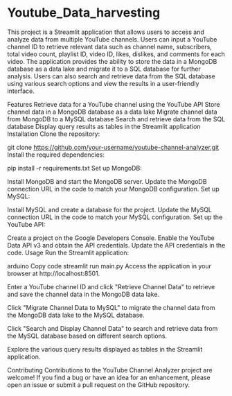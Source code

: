 # Youtube_Data_harvesting

This project is a Streamlit application that allows users to access and analyze data from multiple YouTube channels. Users can input a YouTube channel ID to retrieve relevant data such as channel name, subscribers, total video count, playlist ID, video ID, likes, dislikes, and comments for each video. The application provides the ability to store the data in a MongoDB database as a data lake and migrate it to a SQL database for further analysis. Users can also search and retrieve data from the SQL database using various search options and view the results in a user-friendly interface.

Features
Retrieve data for a YouTube channel using the YouTube API
Store channel data in a MongoDB database as a data lake
Migrate channel data from MongoDB to a MySQL database
Search and retrieve data from the SQL database
Display query results as tables in the Streamlit application
Installation
Clone the repository:

git clone https://github.com/your-username/youtube-channel-analyzer.git
Install the required dependencies:

pip install -r requirements.txt
Set up MongoDB:

Install MongoDB and start the MongoDB server.
Update the MongoDB connection URL in the code to match your MongoDB configuration.
Set up MySQL:

Install MySQL and create a database for the project.
Update the MySQL connection URL in the code to match your MySQL configuration.
Set up the YouTube API:

Create a project on the Google Developers Console.
Enable the YouTube Data API v3 and obtain the API credentials.
Update the API credentials in the code.
Usage
Run the Streamlit application:

arduino
Copy code
streamlit run main.py
Access the application in your browser at http://localhost:8501.

Enter a YouTube channel ID and click "Retrieve Channel Data" to retrieve and save the channel data in the MongoDB data lake.

Click "Migrate Channel Data to MySQL" to migrate the channel data from the MongoDB data lake to the MySQL database.

Click "Search and Display Channel Data" to search and retrieve data from the MySQL database based on different search options.

Explore the various query results displayed as tables in the Streamlit application.

Contributing
Contributions to the YouTube Channel Analyzer project are welcome! If you find a bug or have an idea for an enhancement, please open an issue or submit a pull request on the GitHub repository.

